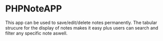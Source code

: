 # PHPNoteAPP
This app can be used to save/edit/delete notes permanently. The tabular strucure for the display of notes makes it easy plus users can search and filter any specific note aswell.
